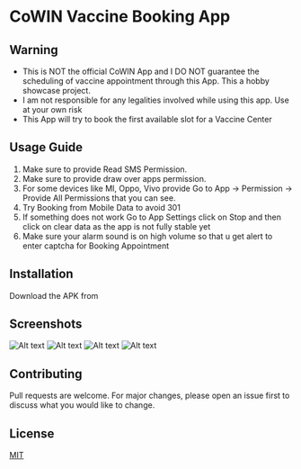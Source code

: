 # CoWIN Vaccine Booking App

## Warning
* This is NOT the official CoWIN App and I DO NOT guarantee the scheduling of vaccine appointment through this App. This a hobby showcase project.
* I am not responsible for any legalities involved while using this app. Use at your own risk
* This App will try to book the first available slot for a Vaccine Center

## Usage Guide
1. Make sure to provide Read SMS Permission.
2. Make sure to provide draw over apps permission.
3. For some devices like MI, Oppo, Vivo provide Go to App -> Permission -> Provide All Permissions that you can see.
4. Try Booking from Mobile Data to avoid 301
5. If something does not work Go to App Settings click on Stop and then click on clear data as the app is not fully stable yet
6. Make sure your alarm sound is on high volume so that u get alert to enter captcha for Booking Appointment

## Installation

Download the APK from 

## Screenshots

![Alt text](screenshots/Screenshot_20210514-131656.jpg?raw=true "Enter Phone Number Screen")
![Alt text](/screenshots/Screenshot_20210514-131845.jpg?raw=true "User Vaccine Booking Preference Screen")
![Alt text](/screenshots/Screenshot_20210514-131931.jpg?raw=true "Vaccine Booking Service Running")
![Alt text](/screenshots/Screenshot_20210514-132623.jpg?raw=true "Enter Captcha to Book Screen")

## Contributing
Pull requests are welcome. For major changes, please open an issue first to discuss what you would like to change.


## License
[MIT](https://choosealicense.com/licenses/mit/)
